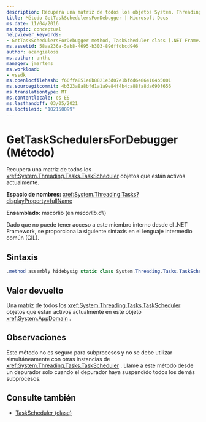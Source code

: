 ```yaml
---
description: Recupera una matriz de todos los objetos System. Threading. Tasks. TaskScheduler que están activos actualmente.
title: Método GetTaskSchedulersForDebugger | Microsoft Docs
ms.date: 11/04/2016
ms.topic: conceptual
helpviewer_keywords:
- GetTaskSchedulersForDebugger method, TaskScheduler class [.NET Framework debug engines]
ms.assetid: 58aa236a-5ab8-4695-b303-89dffdbcd946
author: acangialosi
ms.author: anthc
manager: jmartens
ms.workload:
- vssdk
ms.openlocfilehash: f60ffa851e8b8821e3d07e1bfdd6e864104b5001
ms.sourcegitcommit: 4b323a8a8bfd1a1a9e84f4b4ca88fa8da690f656
ms.translationtype: MT
ms.contentlocale: es-ES
ms.lasthandoff: 03/05/2021
ms.locfileid: "102150099"
---
```

# <a name="gettaskschedulersfordebugger-method"></a>GetTaskSchedulersForDebugger (Método)
Recupera una matriz de todos los <xref:System.Threading.Tasks.TaskScheduler> objetos que están activos actualmente.

 **Espacio de nombres:** <xref:System.Threading.Tasks?displayProperty=fullName>

 **Ensamblado:** mscorlib (en *mscorlib.dll*)

 Dado que no puede tener acceso a este miembro interno desde el .NET Framework, se proporciona la siguiente sintaxis en el lenguaje intermedio común (CIL).

## <a name="syntax"></a>Sintaxis

```csharp
.method assembly hidebysig static class System.Threading.Tasks.TaskScheduler[] GetTaskSchedulersForDebugger() cil managed
```

## <a name="return-value"></a>Valor devuelto
 Una matriz de todos los <xref:System.Threading.Tasks.TaskScheduler> objetos que están activos actualmente en este objeto <xref:System.AppDomain> .

## <a name="remarks"></a>Observaciones
 Este método no es seguro para subprocesos y no se debe utilizar simultáneamente con otras instancias de <xref:System.Threading.Tasks.TaskScheduler> . Llame a este método desde un depurador solo cuando el depurador haya suspendido todos los demás subprocesos.

## <a name="see-also"></a>Consulte también
- [TaskScheduler (clase)](../../extensibility/debugger/taskscheduler-class-internal-members.md)
